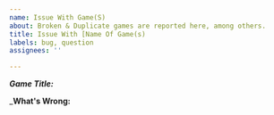 ```yaml
---
name: Issue With Game(S)
about: Broken & Duplicate games are reported here, among others.
title: Issue With [Name Of Game(s)
labels: bug, question
assignees: ''

---
```


___Game Title:___

___What's Wrong:__
